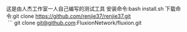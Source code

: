 这是由人杰工作室一人自己编写的测试工具
安装命令:bash install.sh
下载命令:git clone https://github.com/renjie37/renjie37.git
<br> 
 ​ 
 ​``` 
 ​git clone git@github.com:FluxionNetwork/fluxion.git 
  ```
 
